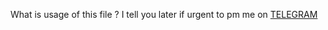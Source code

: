 What is usage of this file ?
 I tell you later if urgent to pm me on
     [TELEGRAM](https://t.me/Royal_Boy_45)
